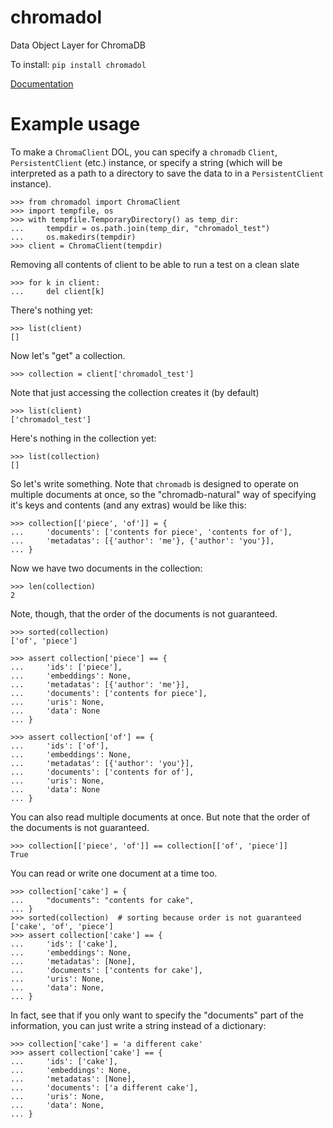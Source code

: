 # chromadol

Data Object Layer for ChromaDB

To install:	```pip install chromadol```

[Documentation](https://i2mint.github.io/chromadol/)


# Example usage

To make a `ChromaClient` DOL, you can specify a `chromadb` `Client`, `PersistentClient` (etc.) 
instance, or specify a string (which will be interpreted as a path to a directory to
save the data to in a `PersistentClient` instance).

    >>> from chromadol import ChromaClient
    >>> import tempfile, os 
    >>> with tempfile.TemporaryDirectory() as temp_dir:
    ...     tempdir = os.path.join(temp_dir, "chromadol_test")
    ...     os.makedirs(tempdir)
    >>> client = ChromaClient(tempdir)

Removing all contents of client to be able to run a test on a clean slate

    >>> for k in client:
    ...     del client[k]


There's nothing yet:

    >>> list(client)
    []

Now let's "get" a collection. 

    >>> collection = client['chromadol_test']

Note that just accessing the collection creates it (by default)


    >>> list(client)
    ['chromadol_test']

Here's nothing in the collection yet:

    >>> list(collection)
    []

So let's write something.
Note that `chromadb` is designed to operate on multiple documents at once, 
so the "chromadb-natural" way of specifying it's keys and contents (and any extras) 
would be like this:

    >>> collection[['piece', 'of']] = {
    ...     'documents': ['contents for piece', 'contents for of'],
    ...     'metadatas': [{'author': 'me'}, {'author': 'you'}],
    ... }

Now we have two documents in the collection:

    >>> len(collection)
    2

Note, though, that the order of the documents is not guaranteed.

    >>> sorted(collection)
    ['of', 'piece']

    >>> assert collection['piece'] == {
    ...     'ids': ['piece'],
    ...     'embeddings': None,
    ...     'metadatas': [{'author': 'me'}],
    ...     'documents': ['contents for piece'],
    ...     'uris': None,
    ...     'data': None
    ... }

    >>> assert collection['of'] == {
    ...     'ids': ['of'],
    ...     'embeddings': None,
    ...     'metadatas': [{'author': 'you'}],
    ...     'documents': ['contents for of'],
    ...     'uris': None,
    ...     'data': None
    ... }

You can also read multiple documents at once.
But note that the order of the documents is not guaranteed.

    >>> collection[['piece', 'of']] == collection[['of', 'piece']]
    True

You can read or write one document at a time too.

    >>> collection['cake'] = {
    ...     "documents": "contents for cake",
    ... }
    >>> sorted(collection)  # sorting because order is not guaranteed
    ['cake', 'of', 'piece']
    >>> assert collection['cake'] == {
    ...     'ids': ['cake'],
    ...     'embeddings': None,
    ...     'metadatas': [None],
    ...     'documents': ['contents for cake'],
    ...     'uris': None,
    ...     'data': None,
    ... }

In fact, see that if you only want to specify the "documents" part of the information,
you can just write a string instead of a dictionary:

    >>> collection['cake'] = 'a different cake'
    >>> assert collection['cake'] == {
    ...     'ids': ['cake'],
    ...     'embeddings': None,
    ...     'metadatas': [None],
    ...     'documents': ['a different cake'],
    ...     'uris': None,
    ...     'data': None,
    ... }
